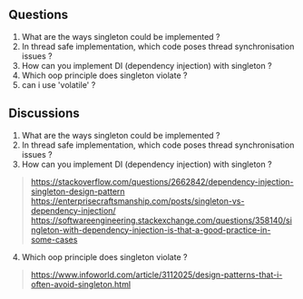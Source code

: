 ## Questions     
1. What are the ways singleton could be implemented ?  
2. In thread safe implementation, which code poses thread synchronisation issues ?  
3. How can you implement DI (dependency injection) with singleton ?  
4. Which oop principle does singleton violate ?  
5. can i use 'volatile' ?  


## Discussions  
1. What are the ways singleton could be implemented ?  
2. In thread safe implementation, which code poses thread synchronisation issues ?
3. How can you implement DI (dependency injection) with singleton ?
 > https://stackoverflow.com/questions/2662842/dependency-injection-singleton-design-pattern
 > https://enterprisecraftsmanship.com/posts/singleton-vs-dependency-injection/  
 > https://softwareengineering.stackexchange.com/questions/358140/singleton-with-dependency-injection-is-that-a-good-practice-in-some-cases  
4. Which oop principle does singleton violate ?
> https://www.infoworld.com/article/3112025/design-patterns-that-i-often-avoid-singleton.html

